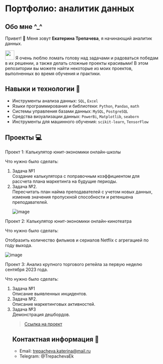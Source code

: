 # Портфолио: аналитик данных

## Обо мне ^_^
Привет! 👋 Меня зовут **Екатерина Трепачева**, я начинающий аналитик данных.
 
<img src="https://media.giphy.com/media/WUlplcMpOCEmTGBtBW/giphy.gif" width="30px"> Я очень люблю ломать голову над задачами и радоваться победам в их решении, а также делать сложные проекты красивыми! В этом репозитории вы можете найти некоторые из моих проектов, выполненных во время обучения и практики.

## Навыки и технологии 🧐
- Инструменты анализа данных: ``SQL``, ``Excel``
- Языки программирования и библиотеки: ``Python``, ``Pandas``, ``math`` 
- Системы управления базами данных: ``MySQL``, ``PostgreSQL``
- Средства визуализации данных: ``PowerBi``, ``Matplotlib``, ``seaborn``
- Инструменты для машинного обучения: ``scikit-learn``, ``TensorFlow``

## Проекты 💻 
<p> Проект 1: Калькулятор юнит-экономики онлайн-школы</p>
<p>Что нужно было сделать:<p>
<ol>
  <li>Задача №1</li>
Создание калькулятора с поправочным коэффициентом для рассчета плана маркетинга на будущие периоды.

  <li>Задача №2.</li>
Пересчитать план найма преподавателей с учетом новых данных, изменив значения пропускной способности и ретеншена преподавателей.
																																	
![image](https://github.com/KaterinaTrepacheva/AD/assets/150717109/cf7abb73-31c7-4ea3-95cc-5020bc854aa9)
</ol>
<p> Проект 2: Калькулятор юнит-экономики онлайн-кинотеатра</p>
<p>Что нужно было сделать:<p>

Отобразить количество фильмов и сериалов Netflix с агрегацией по году выхода.
	
  ![image](https://github.com/KaterinaTrepacheva/AD/assets/150717109/0be6a5a4-a0cc-4309-8f55-09126110cc3c)

<p> Проект 3: Анализ крупного торгового ретейла за первую неделю сентября 2023 года.</p>
<p>Что нужно было сделать:<p>
<ol>
<li>Задача №1</li>
Описание выявленных инцидентов.
	
<li>Задача №2.</li>
Описание маркетинговых активностей.

<li>Задача №3</li>
Демонстрация дешбордов.

> <a href="Проект 1.pptx">Ссылка на проект</a>

## Контактная информация 📩
- Email: trepacheva.katerina@mail.ru
- Telegram: @TrepachevaEk
